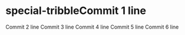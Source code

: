 # special-tribbleCommit 1 line
Commit 2 line
Commit 3 line
Commit 4 line
Commit 5 line
Commit 6 line
